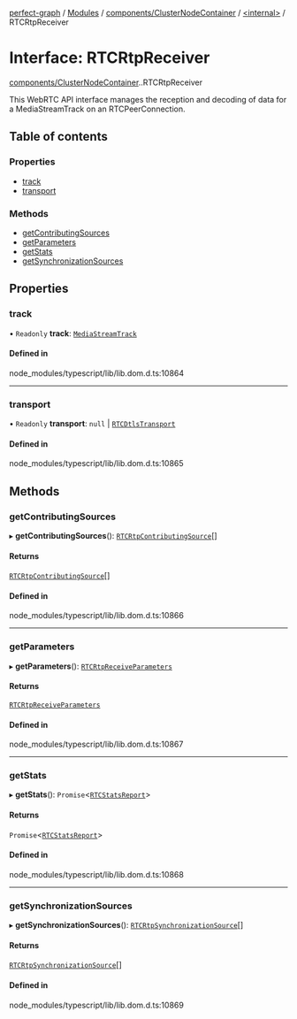 [perfect-graph](../README.md) / [Modules](../modules.md) / [components/ClusterNodeContainer](../modules/components_ClusterNodeContainer.md) / [<internal\>](../modules/components_ClusterNodeContainer._internal_.md) / RTCRtpReceiver

# Interface: RTCRtpReceiver

[components/ClusterNodeContainer](../modules/components_ClusterNodeContainer.md).[<internal>](../modules/components_ClusterNodeContainer._internal_.md).RTCRtpReceiver

This WebRTC API interface manages the reception and decoding of data for a MediaStreamTrack on an RTCPeerConnection.

## Table of contents

### Properties

- [track](components_ClusterNodeContainer._internal_.RTCRtpReceiver.md#track)
- [transport](components_ClusterNodeContainer._internal_.RTCRtpReceiver.md#transport)

### Methods

- [getContributingSources](components_ClusterNodeContainer._internal_.RTCRtpReceiver.md#getcontributingsources)
- [getParameters](components_ClusterNodeContainer._internal_.RTCRtpReceiver.md#getparameters)
- [getStats](components_ClusterNodeContainer._internal_.RTCRtpReceiver.md#getstats)
- [getSynchronizationSources](components_ClusterNodeContainer._internal_.RTCRtpReceiver.md#getsynchronizationsources)

## Properties

### track

• `Readonly` **track**: [`MediaStreamTrack`](../modules/components_ClusterNodeContainer._internal_.md#mediastreamtrack)

#### Defined in

node_modules/typescript/lib/lib.dom.d.ts:10864

___

### transport

• `Readonly` **transport**: ``null`` \| [`RTCDtlsTransport`](../modules/components_ClusterNodeContainer._internal_.md#rtcdtlstransport)

#### Defined in

node_modules/typescript/lib/lib.dom.d.ts:10865

## Methods

### getContributingSources

▸ **getContributingSources**(): [`RTCRtpContributingSource`](components_ClusterNodeContainer._internal_.RTCRtpContributingSource.md)[]

#### Returns

[`RTCRtpContributingSource`](components_ClusterNodeContainer._internal_.RTCRtpContributingSource.md)[]

#### Defined in

node_modules/typescript/lib/lib.dom.d.ts:10866

___

### getParameters

▸ **getParameters**(): [`RTCRtpReceiveParameters`](components_ClusterNodeContainer._internal_.RTCRtpReceiveParameters.md)

#### Returns

[`RTCRtpReceiveParameters`](components_ClusterNodeContainer._internal_.RTCRtpReceiveParameters.md)

#### Defined in

node_modules/typescript/lib/lib.dom.d.ts:10867

___

### getStats

▸ **getStats**(): `Promise`<[`RTCStatsReport`](../modules/components_ClusterNodeContainer._internal_.md#rtcstatsreport)\>

#### Returns

`Promise`<[`RTCStatsReport`](../modules/components_ClusterNodeContainer._internal_.md#rtcstatsreport)\>

#### Defined in

node_modules/typescript/lib/lib.dom.d.ts:10868

___

### getSynchronizationSources

▸ **getSynchronizationSources**(): [`RTCRtpSynchronizationSource`](components_ClusterNodeContainer._internal_.RTCRtpSynchronizationSource.md)[]

#### Returns

[`RTCRtpSynchronizationSource`](components_ClusterNodeContainer._internal_.RTCRtpSynchronizationSource.md)[]

#### Defined in

node_modules/typescript/lib/lib.dom.d.ts:10869
